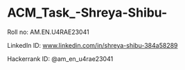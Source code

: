 # ACM_Task_-Shreya-Shibu-

Roll no: AM.EN.U4RAE23041

LinkedIn ID: www.linkedin.com/in/shreya-shibu-384a58289

Hackerrank ID: @am_en_u4rae23041
